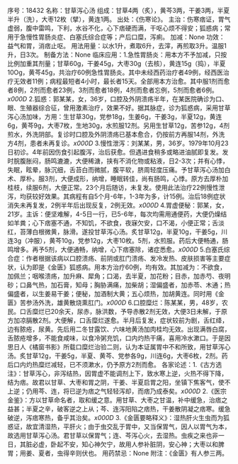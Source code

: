 序号：18432
名称：甘草泻心汤
组成：甘草4两（炙），黄芩3两，干姜3两，半夏半升（洗），大枣12枚（擘），黄连1两。
出处：《伤寒论》。
主治：伤寒痞证，胃气虚弱，腹中雷鸣，下利，水谷不化，心下痞硬而满，干呕心烦不得安；狐惑病；常用于急慢性胃肠炎症、白塞氏综合症等；产后口糜，泻痢。
加减：None
功效：益气和胃，消痞止呕。
用法用量：以水1升，煮取6升，去滓，再煎取3升。温服1升，日3次。
制备方法：None
临床应用：1.急性胃肠炎：用本方不予加减，只按比例加重其剂量；甘草60g，干姜45g，大枣30g（去核），黄连15g（捣），半夏10Og，黄芩45g，共治疗60例急性胃肠炎。其中未经西药治疗者49例，经西医治疗无效者11例；病程最短者4小时，最长者15天。全部用本方治愈。其中服1剂而愈者8例，2剂而愈者23例，3剂而愈者18例，4剂而愈者忘例，5剂而愈者6例。_x000D_
2.狐惑：郭某某，女，36岁，口腔及外阴溃疡半年，在某医院确诊为口、眼、生殖器综合征，曾用激素治疗，效果不好。据其脉症，诊为狐惑病，采用甘草泻心汤加味，方用：生甘草30g，党参18g，生姜6g，干姜3g，半夏12g，黄连6g，黄芩9g，大枣7枚，生地30g，水煎服12剂。另用生甘草12g，苦参12g，4剂煎水，外洗阴部。复诊时口腔及外阴溃疡已基本愈合，仍按前方再服14剂，外洗方4剂，患者未再复诊。_x000D_
3.慢性泄泻：刘某某，男，36岁。1979年10月23日初诊。4年前因伤食引起腹泻，治后获愈。但遇进食稍多或略进油腻即复发。发时脘腹胀闷，肠鸣漉漉，大便稀溏，挟有不消化物或粘液，日2-3次；并有心悸，失眠，眩晕，脉沉细，舌苔白而微腻，腹平软，脐周轻度压痛。予甘草泻心汤加白术、厚朴。服3剂，大便成形，纳增，睡眠转佳，尚有肠鸣，心悸。原方去厚朴加桂枝，续服6剂，大便正常。23个月后随访，未复发。使用此法治疗22例慢性泄泻，均获较好效果。其病程有自5个月-6年，1-3年为多，计15例。治后18例症状消失未再复发，2例半年后出现反复，2例无效。_x000D_
4.胃虚便秘：郭某，女，21岁。主诉：便坚难解，4-5日一行，已5-6年，每次均需用通便药，大便仍燥结如羊粪；心下痞塞不通，不知饥，不欲食，夜寐欠安，口不渴，小便正常；舌淡红，苔薄白根微黄，脉滑。遂投甘草泻心汤。炙甘草12g，半夏10g，干姜5g，川连3g（冲服），黄芩10g，党参12g，大枣10枚。5剂，水煎服。药后大便畅通，肠鸣增多。再予5剂，大便通畅，纳增，心下痞塞除，诸症悉愈。_x000D_
5.白塞氏综合症：作者根据该病以口腔溃疡、前阴或肛门溃疡、发冷发热、皮肤损害等主要症状，认为即是《金匮》狐惑病。用本方治疗60例，均有效。其加减为：不欲食，加佩兰；咽喉溃疡，加升麻、犀角；口渴，去半夏，加花粉；目赤，加赤芍、夜明砂；口鼻气热，加石膏，知母；胸胁满痛，加柴胡；湿偏盛者，加赤苓、木通；热偏盛者，以生姜易干姜；便秘，加酒制大黄；五心烦热，加胡黄连。同时用《金匮》苦参汤外洗，雄黄散烧熏肛门。_x000D_
6.口腔糜烂：陈某某，男，48岁，农民。口舌糜烂已20余天，尿赤，脉洪数，予导赤散2剂无效，大便3日未解，于原方加凉膈散2剂。大便解，口舌糜烂遂愈。半月后复发，症状较前为剧，舌红绛，边有脓疮，尿黄。先后用二冬甘露饮、六味地黄汤加肉桂均无效。出现满唇白腐，舌脓疮增多，不能食咸味，以食冷粥充饥，口内灼热干痛，喜用冷水漱口。于是因思日人《橘窗书影》所载口糜烂治验二则，认为本证属胃中不和所致，用甘草泻心汤。炙甘草12g，干姜5g，半夏、黄芩、党参各9g，川连6g，大枣6枚，2剂。药后口内灼热糜烂减轻，已不须漱水，仍予原方2剂而愈。
各家论述：1.《古方选注》：甘草泻心，非泻结热，因胃虚不能调剂上下，致水寒上逆，火热不得下降，结为痞。故君以甘草、大枣和胃之阴，干姜、半夏启胃之阳，坐镇下焦客气，使不上逆；仍用芩、连，将已逆为痞之气轻轻泻却，而痞乃成泰矣。_x000D_
2.《医宗金鉴》：方以甘草命名者，取和缓之意。用甘草、大枣之甘温，补中缓急，治痞之益甚；半夏之辛，破客逆之上从；芩、连泻阳陷之痞热，干姜散阴凝之痞寒。缓急破逆，泻痞寒热，备乎其治矣。_x000D_
3.《金匮要略释义》：湿热肝火生虫而为狐惑证，故宜清湿热，平肝火；由于虫交乱于胃中，又当保胃气，因人以胃气为本，故选用甘草泻心汤。君甘草以保胃气；连、芩泻心火，去湿热。虫疾之来也非一日，其脏必虚，卧起不安，知心神欠宁，故用人参补脏阴，安心神；大枣以和脾胃；用姜、夏者，虫得辛则伏也。
用药禁忌：None
附注：《金匮》有人参三两。
